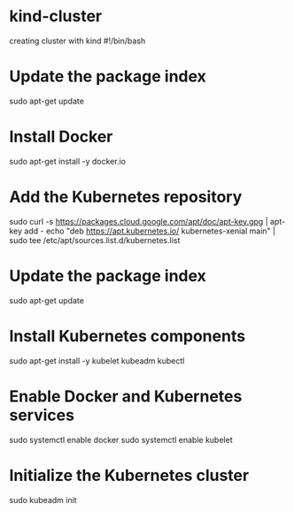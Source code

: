 # kind-cluster
creating cluster with kind
#!/bin/bash

# Update the package index
sudo apt-get update

# Install Docker
sudo apt-get install -y docker.io

# Add the Kubernetes repository
sudo curl -s https://packages.cloud.google.com/apt/doc/apt-key.gpg | apt-key add -
echo "deb https://apt.kubernetes.io/ kubernetes-xenial main" | sudo tee /etc/apt/sources.list.d/kubernetes.list

# Update the package index
sudo apt-get update

# Install Kubernetes components
sudo apt-get install -y kubelet kubeadm kubectl

# Enable Docker and Kubernetes services
sudo systemctl enable docker
sudo systemctl enable kubelet

# Initialize the Kubernetes cluster
sudo kubeadm init
